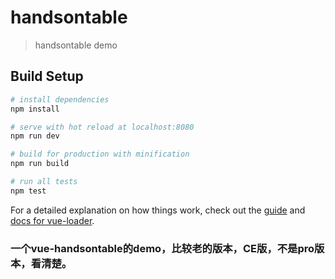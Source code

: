 # handsontable

> handsontable demo

## Build Setup

``` bash
# install dependencies
npm install

# serve with hot reload at localhost:8080
npm run dev

# build for production with minification
npm run build

# run all tests
npm test
```

For a detailed explanation on how things work, check out the [guide](http://vuejs-templates.github.io/webpack/) and [docs for vue-loader](http://vuejs.github.io/vue-loader).

### 一个vue-handsontable的demo，比较老的版本，CE版，不是pro版本，看清楚。
